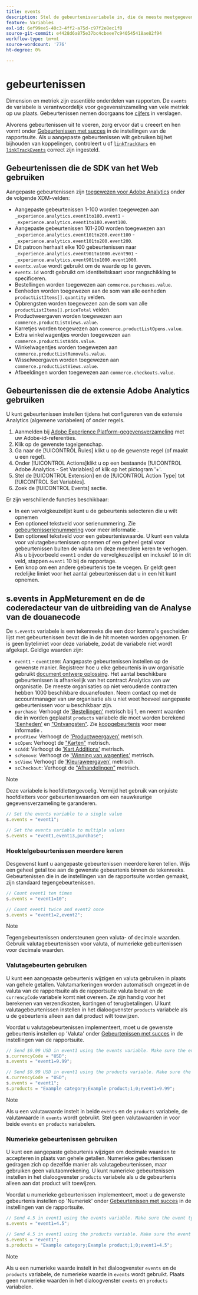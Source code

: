 ```yaml
---
title: events
description: Stel de gebeurtenisvariabele in, die de meeste meetgegevens op uw site beheert.
feature: Variables
exl-id: 6ef99ee5-40c3-4ff2-a75d-c97f2e8ec1f8
source-git-commit: e4428d6a875e37bc4cbeee7c940545418ae82f94
workflow-type: tm+mt
source-wordcount: '776'
ht-degree: 0%

---
```


# gebeurtenissen

Dimension en metriek zijn essentiële onderdelen van rapporten. De `events` de variabele is verantwoordelijk voor gegevensinzameling van vele metriek op uw plaats. Gebeurtenissen nemen doorgaans toe [cijfers](/help/components/metrics/overview.md) in verslagen.

Alvorens gebeurtenissen uit te voeren, zorg ervoor dat u creeert en hen vormt onder [Gebeurtenissen met succes](/help/admin/admin/c-success-events/success-event.md) in de instellingen van de rapportsuite. Als u aangepaste gebeurtenissen wilt gebruiken bij het bijhouden van koppelingen, controleert u of [`linkTrackVars`](../../config-vars/linktrackvars.md) en [`linkTrackEvents`](../../config-vars/linktrackevents.md) correct zijn ingesteld.

## Gebeurtenissen die de SDK van het Web gebruiken

Aangepaste gebeurtenissen zijn [toegewezen voor Adobe Analytics](https://experienceleague.adobe.com/docs/analytics/implementation/aep-edge/variable-mapping.html) onder de volgende XDM-velden:

* Aangepaste gebeurtenissen 1-100 worden toegewezen aan `_experience.analytics.event1to100.event1` - `_experience.analytics.event1to100.event100`.
* Aangepaste gebeurtenissen 101-200 worden toegewezen aan `_experience.analytics.event101to200.event100` - `_experience.analytics.event101to200.event200`.
* Dit patroon herhaalt elke 100 gebeurtenissen naar `_experience.analytics.event901to1000.event901` - `_experience.analytics.event901to1000.event1000`.
* `eventx.value` wordt gebruikt om de waarde op te geven.
* `eventx.id` wordt gebruikt om identiteitskaart voor rangschikking te specificeren.
* Bestellingen worden toegewezen aan `commerce.purchases.value`.
* Eenheden worden toegewezen aan de som van alle eenheden `productListItems[].quantity` velden.
* Opbrengsten worden toegewezen aan de som van alle `productListItems[].priceTotal` velden.
* Productweergaven worden toegewezen aan `commerce.productListViews.value`.
* Karretjes worden toegewezen aan `commerce.productListOpens.value`.
* Extra winkelwagentjes worden toegewezen aan `commerce.productListAdds.value`.
* Winkelwagentjes worden toegewezen aan `commerce.productListRemovals.value`.
* Wisselweergaven worden toegewezen aan `commerce.productListViews.value`.
* Afbeeldingen worden toegewezen aan `commerce.checkouts.value`.

## Gebeurtenissen die de extensie Adobe Analytics gebruiken

U kunt gebeurtenissen instellen tijdens het configureren van de extensie Analytics (algemene variabelen) of onder regels.

1. Aanmelden bij [Adobe Experience Platform-gegevensverzameling](https://experience.adobe.com/data-collection) met uw Adobe-id-referenties.
2. Klik op de gewenste tageigenschap.
3. Ga naar de [!UICONTROL Rules] klikt u op de gewenste regel (of maakt u een regel).
4. Onder [!UICONTROL Actions]klikt u op een bestaande [!UICONTROL Adobe Analytics - Set Variables] of klik op het pictogram &#39;+&#39;.
5. Stel de [!UICONTROL Extension] en de [!UICONTROL Action Type] tot [!UICONTROL Set Variables].
6. Zoek de [!UICONTROL Events] sectie.

Er zijn verschillende functies beschikbaar:

* In een vervolgkeuzelijst kunt u de gebeurtenis selecteren die u wilt opnemen
* Een optioneel tekstveld voor serienummering. Zie [gebeurtenisserienummering](event-serialization.md) voor meer informatie .
* Een optioneel tekstveld voor een gebeurteniswaarde. U kunt een valuta voor valutagebeurtenissen opnemen of een geheel getal voor gebeurtenissen buiten de valuta om deze meerdere keren te verhogen. Als u bijvoorbeeld `event1` onder de vervolgkeuzelijst en inclusief `10` in dit veld, stappen `event1` 10 bij de rapportage.
* Een knop om een andere gebeurtenis toe te voegen. Er geldt geen redelijke limiet voor het aantal gebeurtenissen dat u in een hit kunt opnemen.

## s.events in AppMeturement en de de coderedacteur van de uitbreiding van de Analyse van de douanecode

De `s.events` variabele is een tekenreeks die een door komma&#39;s gescheiden lijst met gebeurtenissen bevat die in de hit moeten worden opgenomen. Er is geen bytelimiet voor deze variabele, zodat de variabele niet wordt afgekapt. Geldige waarden zijn:

* `event1` - `event1000`: Aangepaste gebeurtenissen instellen op de gewenste manier. Registreer hoe u elke gebeurtenis in uw organisatie gebruikt [document ontwerp oplossing](../../../prepare/solution-design.md). Het aantal beschikbare gebeurtenissen is afhankelijk van het contract Analytics van uw organisatie. De meeste organisaties op niet verouderde contracten hebben 1000 beschikbare douanefouten. Neem contact op met de accountmanager van uw organisatie als u niet weet hoeveel aangepaste gebeurtenissen voor u beschikbaar zijn.
* `purchase`: Verhoogt de [&#39;Bestellingen&#39;](/help/components/metrics/orders.md) metrisch bij 1, en neemt waarden die in worden geplaatst `products` variabele die moet worden berekend [&#39;Eenheden&#39;](/help/components/metrics/units.md) en [&quot;Ontvangsten&quot;](/help/components/metrics/revenue.md). Zie [koopgebeurtenis](event-purchase.md) voor meer informatie .
* `prodView`: Verhoogt de [&#39;Productweergaven&#39;](/help/components/metrics/product-views.md) metrisch.
* `scOpen`: Verhoogt de [&quot;Karten&quot;](/help/components/metrics/carts.md) metrisch.
* `scAdd`: Verhoogt de [&#39;Kart Additions&#39;](/help/components/metrics/cart-additions.md) metrisch.
* `scRemove`: Verhoogt de [&#39;Winning van wagentjes&#39;](/help/components/metrics/cart-removals.md) metrisch.
* `scView`: Verhoogt de [&#39;Kleuraweergaven&#39;](/help/components/metrics/cart-views.md) metrisch.
* `scCheckout`: Verhoogt de [&quot;Afhandelingen&quot;](/help/components/metrics/checkouts.md) metrisch.

>[!NOTE]
>
>Deze variabele is hoofdlettergevoelig. Vermijd het gebruik van onjuiste hoofdletters voor gebeurteniswaarden om een nauwkeurige gegevensverzameling te garanderen.

```js
// Set the events variable to a single value
s.events = "event1";

// Set the events variable to multiple values
s.events = "event1,event13,purchase";
```

### Hoektelgebeurtenissen meerdere keren

Desgewenst kunt u aangepaste gebeurtenissen meerdere keren tellen. Wijs een geheel getal toe aan de gewenste gebeurtenis binnen de tekenreeks. Gebeurtenissen die in de instellingen van de rapportsuite worden gemaakt, zijn standaard tegengebeurtenissen.

```js
// Count event1 ten times
s.events = "event1=10";

// Count event1 twice and event2 once
s.events = "event1=2,event2";
```

>[!NOTE]
>
>Tegengebeurtenissen ondersteunen geen valuta- of decimale waarden. Gebruik valutagebeurtenissen voor valuta, of numerieke gebeurtenissen voor decimale waarden.

### Valutagebeurten gebruiken

U kunt een aangepaste gebeurtenis wijzigen en valuta gebruiken in plaats van gehele getallen. Valutamarkeringen worden automatisch omgezet in de valuta van de rapportsuite als de rapportsuite valuta bevat en de `currencyCode` variabele komt niet overeen. Ze zijn handig voor het berekenen van verzendkosten, kortingen of terugbetalingen. U kunt valutagebeurtenissen instellen in het dialoogvenster `products` variabele als u de gebeurtenis alleen aan dat product wilt toewijzen.

Voordat u valutagebeurtenissen implementeert, moet u de gewenste gebeurtenis instellen op &#39;Valuta&#39; onder [Gebeurtenissen met succes](/help/admin/admin/c-success-events/success-event.md) in de instellingen van de rapportsuite.

```js
// Send $9.99 USD in event1 using the events variable. Make sure the event type for event1 is Currency in Report suite settings
s.currencyCode = "USD";
s.events = "event1=9.99";

// Send $9.99 USD in event1 using the products variable. Make sure the event type for event1 is Currency in Report suite settings
s.currencyCode = "USD";
s.events = "event1";
s.products = "Example category;Example product;1;0;event1=9.99";
```

>[!NOTE]
>
>Als u een valutawaarde instelt in beide `events` en de `products` variabele, de valutawaarde in `events` wordt gebruikt. Stel geen valutawaarden in voor beide `events` en `products` variabelen.

### Numerieke gebeurtenissen gebruiken

U kunt een aangepaste gebeurtenis wijzigen om decimale waarden te accepteren in plaats van gehele getallen. Numerieke gebeurtenissen gedragen zich op dezelfde manier als valutagebeurtenissen, maar gebruiken geen valutaomrekening. U kunt numerieke gebeurtenissen instellen in het dialoogvenster `products` variabele als u de gebeurtenis alleen aan dat product wilt toewijzen.

Voordat u numerieke gebeurtenissen implementeert, moet u de gewenste gebeurtenis instellen op &#39;Numeriek&#39; onder [Gebeurtenissen met succes](/help/admin/admin/c-success-events/success-event.md) in de instellingen van de rapportsuite.

```js
// Send 4.5 in event1 using the events variable. Make sure the event type for event1 is Numeric in Report suite settings
s.events = "event1=4.5";

// Send 4.5 in event1 using the products variable. Make sure the event type for event1 is Numeric in Report suite settings
s.events = "event1";
s.products = "Example category;Example product;1;0;event1=4.5";
```

>[!NOTE]
>
>Als u een numerieke waarde instelt in het dialoogvenster `events` en de `products` variabele, de numerieke waarde in `events` wordt gebruikt. Plaats geen numerieke waarden in het dialoogvenster `events` en `products` variabelen.
